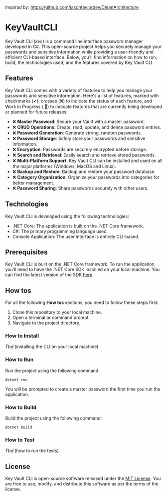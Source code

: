 Inspirad by: https://github.com/jasontaylordev/CleanArchitecture

# KeyVaultCLI

Key Vault CLI (*kvc*) is a command line interface password manager developed in C#. This open-source project helps you
securely manage your passwords and sensitive information while providing a user-friendly and efficient CLI-based
interface. Below, you'll find information on how to run, build, the technologies used, and the features covered by Key
Vault CLI.

## Features

Key Vault CLI comes with a variety of features to help you manage your passwords and sensitive information. Here's a
list of features, marked with checkmarks (✔), crosses (❌) to indicate the status of each feature, and Work in Progress (
🚧) to indicate features that are currently being developed or planned for future releases:

- ❌ **Master Password**: Secure your Vault with a master password.
- ❌ **CRUD Operations**: Create, read, update, and delete password entries.
- ❌ **Password Generation**: Generate strong, random passwords.
- ❌ **Password Storage**: Safely store your passwords and sensitive information.
- ❌ **Encryption**: Passwords are securely encrypted before storage.
- ❌ **Search and Retrieval**: Easily search and retrieve stored passwords.
- ❌ **Multi-Platform Support**: Key Vault CLI can be installed and used on all the major platforms (Windows, MacOS and
  Linux).
- ❌ **Backup and Restore**: Backup and restore your password database.
- ❌ **Category Organization**: Organize your passwords into categories for better management.
- ❌ **Password Sharing**: Share passwords securely with other users.

## Technologies

Key Vault CLI is developed using the following technologies:

- .NET Core: The application is built on the .NET Core framework.
- C#: The primary programming language used.
- Console Application: The user interface is entirely CLI-based.

## Prerequisites

Key Vault CLI is built on the .NET Core framework. To run the application, you'll need to have the .NET Core SDK
installed on your local machine. You can find the latest version of the
SDK [here](https://dotnet.microsoft.com/download).

## How tos

For all the following **How tos** sections, you need to follow these steps first:

1. Clone this repository to your local machine.
2. Open a terminal or command prompt.
3. Navigate to the project directory.

### How to Install

*Tbd* (installing the CLI on your local machine)

### How to Run

Run the project using the following command:

```shell
dotnet run
```

You will be prompted to create a master password the first time you run the application.

### How to Build

Build the project using the following command:

```shell
dotnet build
```

### How to Test

*Tbd* (how to run the tests)

## License

Key Vault CLI is open-source software released under the [MIT License](LICENSE). You are free to use, modify, and
distribute this software as per the terms of the license.
